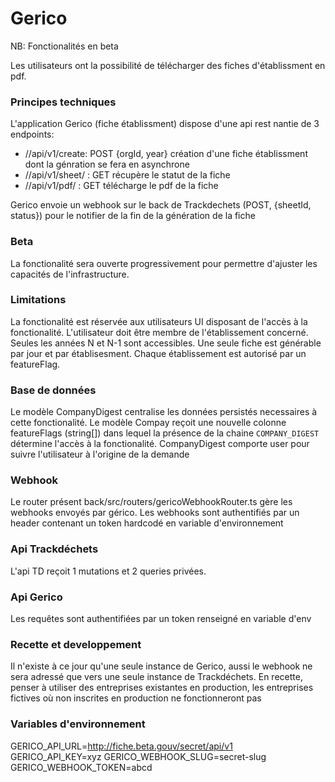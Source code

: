 # Gerico

NB: Fonctionalités en beta

Les utilisateurs ont la possibilité de télécharger des fiches d'établissment en pdf.

### Principes techniques

L'application Gerico (fiche établissment) dispose d'une api rest nantie de 3 endpoints:

- /<secret-slug>/api/v1/create: POST {orgId, year} création d'une fiche établissment dont la génration se fera en asynchrone
- /<secret-slug>/api/v1/sheet/<sheetId> : GET récupère le statut de la fiche
- /<secret-slug>/api/v1/pdf/<sheetId> : GET télécharge le pdf de la fiche

Gerico envoie un webhook sur le back de Trackdechets (POST, {sheetId, status}) pour le notifier de la fin de la génération de la fiche

### Beta

La fonctionalité sera ouverte progressivement pour permettre d'ajuster les capacités de l'infrastructure.

### Limitations

La fonctionalité est réservée aux utilisateurs UI disposant de l'accès à la fonctionalité.
L'utilisateur doit être membre de l'établissement concerné.
Seules les années N et N-1 sont accessibles.
Une seule fiche est générable par jour et par établisesment.
Chaque établissement est autorisé par un featureFlag.

### Base de données

Le modèle CompanyDigest centralise les données persistés necessaires à cette fonctionalité.
Le modèle Compay reçoit une nouvelle colonne featureFlags (string[]) dans lequel la présence de la chaine `COMPANY_DIGEST` détermine l'accès à la fonctionalité.
CompanyDigest comporte user pour suivre l'utilisateur à l'origine de la demande

### Webhook

Le router présent back/src/routers/gericoWebhookRouter.ts gère les webhooks envoyés par gérico.
Les webhooks sont authentifiés par un header contenant un token hardcodé en variable d'environnement

### Api Trackdéchets

L'api TD reçoit 1 mutations et 2 queries privées.

### Api Gerico

Les requêtes sont authentifiées par un token renseigné en variable d'env

### Recette et developpement

Il n'existe à ce jour qu'une seule instance de Gerico, aussi le webhook ne sera adressé que vers une seule instance de Trackdéchets. En recette, penser à utiliser des entreprises existantes en production, les entreprises fictives où non inscrites en production ne fonctionneront pas

### Variables d'environnement

GERICO_API_URL=http://fiche.beta.gouv/secret/api/v1
GERICO_API_KEY=xyz
GERICO_WEBHOOK_SLUG=secret-slug
GERICO_WEBHOOK_TOKEN=abcd
